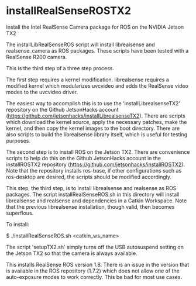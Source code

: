 # installRealSenseROSTX2
Install the Intel RealSense Camera package for ROS on the NVIDIA Jetson TX2

The installLibRealSenseROS script will install librealsense and realsense_camera as ROS packages. These scripts have been tested with a RealSense R200 camera.

This is the third step of a three step process.

The first step requires a kernel modification. librealsense requires a modified kernel which modularizes uvcvideo and adds the RealSense video modes to the uvcvideo driver.

The easiest way to accomplish this is to use the 'installLibrealsenseTX2' repository on the Github JetsonHacks account (https://github.com/jetsonhacks/installLibrealsenseTX2). There are scripts which download the kernel source, apply the necessary patches, make the kernel, and then copy the kernel images to the boot directory. There are also scripts to build the librealsense library itself, which is useful for testing purposes.

The second step is to install ROS on the Jetson TX2. There are convenience scripts to help do this on the Github JetsonHacks account in the installROSTX2 repository (https://github.com/jetsonhacks/installROSTX2). Note that the repository installs ros-base, if other configurations such as ros-desktop are desired, the scripts should be modified accordingly.

This step, the third step, is to install librealsense and realsense as ROS packages. The script installRealSenseROS.sh in this directory will install librealsense and realsense and dependencies in a Catkin Workspace. Note that the previous librealsense installation, though valid, then becomes superflous.

To install:

$ ./installRealSenseROS.sh \<catkin_ws_name\>

The script 'setupTX2.sh' simply turns off the USB autosuspend setting on the Jetson TX2 so that the camera is always available. 

This installs RealSense ROS version 1.8. There is an issue in the version that is available in the ROS repository (1.7.2) which does not allow one of the auto-exposure modes to work correctly. This be bad for most use cases.
